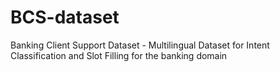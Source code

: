 # BCS-dataset
Banking Client Support Dataset - Multilingual Dataset for Intent Classification and Slot Filling for the banking domain
